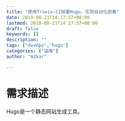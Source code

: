 ```yaml
---
title: "使用Travis-CI部署Hugo，实现自动化部署"
date: 2019-08-21T14:17:57+08:00
lastmod: 2019-08-21T14:17:57+08:00
draft: false
keywords: []
description: ""
tags: ["devOps","hugo"]
categories: ["运维"]
author: "m2kar"

---
```


<!--more-->

# 需求描述
Hugo是一个静态网站生成工具。



